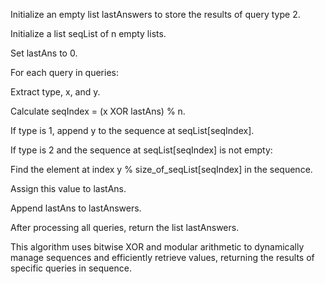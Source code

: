 Initialize an empty list lastAnswers to store the results of query type 2.

Initialize a list seqList of n empty lists.

Set lastAns to 0.

For each query in queries:

Extract type, x, and y.

Calculate seqIndex = (x XOR lastAns) % n.

If type is 1, append y to the sequence at seqList[seqIndex].

If type is 2 and the sequence at seqList[seqIndex] is not empty:

Find the element at index y % size_of_seqList[seqIndex] in the sequence.

Assign this value to lastAns.

Append lastAns to lastAnswers.

After processing all queries, return the list lastAnswers.

This algorithm uses bitwise XOR and modular arithmetic to dynamically manage sequences and efficiently retrieve values, returning the results of specific queries in sequence.